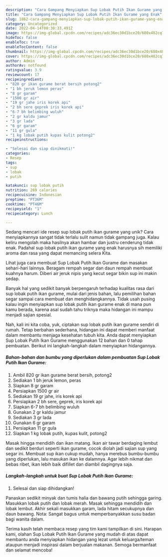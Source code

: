 ```yaml
---
description: "Cara Gampang Menyiapkan Sup Lobak Putih Ikan Gurame yang Enak"
title: "Cara Gampang Menyiapkan Sup Lobak Putih Ikan Gurame yang Enak"
slug: 1862-cara-gampang-menyiapkan-sup-lobak-putih-ikan-gurame-yang-enak
category: Uncategorized
date: 2022-04-14T00:30:33.491Z
image: https://img-global.cpcdn.com/recipes/adc36ec30d1bce20/680x482cq70/sup-lobak-putih-ikan-gurame-foto-resep-utama.jpg
hideToc: false
enableToc: true
enableTocContent: false
thumbnail: https://img-global.cpcdn.com/recipes/adc36ec30d1bce20/680x482cq70/sup-lobak-putih-ikan-gurame-foto-resep-utama.jpg
cover: https://img-global.cpcdn.com/recipes/adc36ec30d1bce20/680x482cq70/sup-lobak-putih-ikan-gurame-foto-resep-utama.jpg
author: Admin
authorAv: notfound
ratingvalue: 3.9
reviewcount: 17
recipeingredient:
- "820 gr ikan gurame berat bersih potong2"
- "1 bh jeruk lemon peras"
- "8 gr garam"
- "1500 gr air"
- "19 gr jahe iris korek api"
- "2 bh sere geprek iris korek api"
- "6-7 bh belimbing wuluh"
- "2 gr kaldu jamur"
- "3 gr lada"
- "6 gr garam"
- "11 gr gula"
- "1 kg lobak putih kupas kulit potong2"
recipeinstructions:

- "Selesai dan siap dinikmati!"
categories:
- Resep
tags:
- sup
- lobak
- putih

katakunci: sup lobak putih 
nutrition: 269 calories
recipecuisine: Indonesian
preptime: "PT36M"
cooktime: "PT46M"
recipeyield: "1"
recipecategory: Lunch

---
```





Sedang mencari ide resep sup lobak putih ikan gurame yang unik? Cara menyiapkannya sangat tidak terlalu sulit namun tidak gampang juga. Kalau keliru mengolah maka hasilnya akan hambar dan justru cenderung tidak enak. Padahal sup lobak putih ikan gurame yang enak harusnya sih memiliki aroma dan rasa yang dapat memancing selera Kita.





Lihat juga cara membuat Sup Lobak Putih Ikan Gurame dan masakan sehari-hari lainnya. Beragam rempah segar dan daun rempah membuat kuahnya harum. Diberi air jeruk nipis yang kecut segar bikin sup ini makin sedap.

Banyak hal yang sedikit banyak berpengaruh terhadap kualitas rasa dari sup lobak putih ikan gurame, mulai dari jenis bahan, lalu pemilihan bahan segar sampai cara membuat dan menghidangkannya. Tidak usah pusing kalau ingin menyiapkan sup lobak putih ikan gurame enak di mana pun kamu berada, karena asal sudah tahu triknya maka hidangan ini mampu menjadi sajian spesial.






Nah, kali ini kita coba, yuk, ciptakan sup lobak putih ikan gurame sendiri di rumah. Tetap berbahan sederhana, hidangan ini dapat memberi manfaat dalam membantu menjaga kesehatan tubuh kita. Anda dapat menyiapkan Sup Lobak Putih Ikan Gurame menggunakan 12 bahan dan 0 tahap pembuatan. Berikut ini langkah-langkah dalam menyiapkan hidangannya.

<!--inarticleads1-->

##### Bahan-bahan dan bumbu yang diperlukan dalam pembuatan Sup Lobak Putih Ikan Gurame:

1. Ambil 820 gr ikan gurame berat bersih, potong2
1. Sediakan 1 bh jeruk lemon, peras
1. Siapkan 8 gr garam
1. Persiapkan 1500 gr air
1. Sediakan 19 gr jahe, iris korek api
1. Persiapkan 2 bh sere, geprek, iris korek api
1. Siapkan 6-7 bh belimbing wuluh
1. Gunakan 2 gr kaldu jamur
1. Sediakan 3 gr lada
1. Gunakan 6 gr garam
1. Persiapkan 11 gr gula
1. Siapkan 1 kg lobak putih, kupas kulit, potong2


Masak hingga mendidih dan ikan matang. Ikan air tawar berdaging lembut dan sedikit berduri seperti ikan gurame, cocok diolah jadi sajian sup yang segar ini. Membuat sup ikan cukup mudah, hanya merebus bumbu-bumbu yang diperlukan, lalu masukan ikan ke dalamnya. Agar lebih nikmat dan bebas ribet, ikan lebih baik difillet dan diambil dagingnya saja. 

<!--inarticleads2-->

##### Langkah-langkah untuk buat Sup Lobak Putih Ikan Gurame:


1. Selesai dan siap dihidangkan!

Panaskan sedikit minyak dan tumis halia dan bawang putih sehingga garing. Masukkan lobak putih dan lobak merah. Masak sehingga mendidih dan lobak lembut. Akhir sekali masukkan garam, lada hitam secukupnya dan daun bawang. Nota: Sangat bagus untuk memperbanyakkan susu badan bagi wanita dalam. 

Terima kasih telah membaca resep yang tim kami tampilkan di sini. Harapan kami, olahan Sup Lobak Putih Ikan Gurame yang mudah di atas dapat membantu anda menyiapkan hidangan yang lezat untuk keluarga/teman ataupun menjadi inspirasi dalam berjualan makanan. Semoga bermanfaat dan selamat mencoba!
